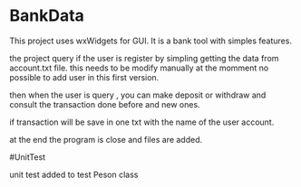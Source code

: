 # BankData

This project uses wxWidgets for GUI. It is a bank tool with simples features.

the project query if the user is register by simpling getting the data from account.txt file. this needs to be modify manually at the momment no possible to add user in this first version.

then when the user is query , you can make deposit or withdraw and consult the transaction done before and new ones. 

if transaction will be save in one txt with the name of the user account. 

at the end the program is close and files are added.

#UnitTest

unit test added to test Peson class
